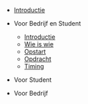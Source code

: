 * [Introductie](README.md)

* Voor Bedrijf en Student
  * [Introductie](VOOR_BEDRIJF_EN_STUDENT/Introductie.md)
  * [Wie is wie](VOOR_BEDRIJF_EN_STUDENT/Wieiswie.md)
  * [Opstart](VOOR_BEDRIJF_EN_STUDENT/opstart.md)
  * [Opdracht](VOOR_BEDRIJF_EN_STUDENT/Opdracht.md)
  * [Timing](VOOR_BEDRIJF_EN_STUDENT/Timing.md)
* Voor Student

* Voor Bedrijf

